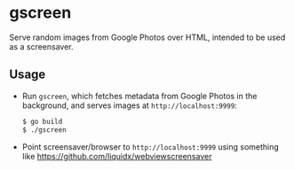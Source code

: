# gscreen

Serve random images from Google Photos over HTML, intended to be used as a screensaver.

## Usage

- Run `gscreen`, which fetches metadata from Google Photos in the background, and serves images at `http://localhost:9999`:
  ```bash
  $ go build
  $ ./gscreen
  ```
- Point screensaver/browser to `http://localhost:9999` using something like https://github.com/liquidx/webviewscreensaver